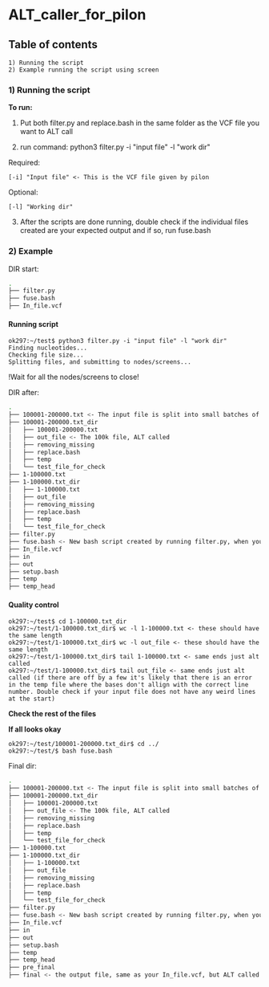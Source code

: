 # ALT_caller_for_pilon

## Table of contents
	1) Running the script
	2) Example running the script using screen


### 1) Running the script


**To run:**
1) Put both filter.py and replace.bash in the same folder as the VCF file you want to ALT call

2) run command: python3 filter.py -i "input file" -l "work dir"

  Required:
	
    [-i] "Input file" <- This is the VCF file given by pilon
		
  Optional:
	
    [-l] "Working dir"
		

3) After the scripts are done running, double check if the individual files created are your expected output and if so, run fuse.bash


### 2) Example

DIR start:
```bash
.
├── filter.py
├── fuse.bash
├── In_file.vcf
```
#### Running script
	ok297:~/test$ python3 filter.py -i "input file" -l "work dir"
	Finding nucleotides...
	Checking file size...
	Splitting files, and submitting to nodes/screens...
!Wait for all the nodes/screens to close!	

DIR after:
```bash
.
├── 100001-200000.txt <- The input file is split into small batches of 100k and copied into their own dir
├── 100001-200000.txt_dir
│   ├── 100001-200000.txt
│   ├── out_file <- The 100k file, ALT called
│   ├── removing_missing
│   ├── replace.bash
│   ├── temp
│   └── test_file_for_check
├── 1-100000.txt
├── 1-100000.txt_dir
│   ├── 1-100000.txt
│   ├── out_file
│   ├── removing_missing
│   ├── replace.bash
│   ├── temp
│   └── test_file_for_check
├── filter.py
├── fuse.bash <- New bash script created by running filter.py, when you run it it makes the final file
├── In_file.vcf
├── in
├── out
├── setup.bash
├── temp
├── temp_head
```
#### Quality control
	ok297:~/test$ cd 1-100000.txt_dir
	ok297:~/test/1-100000.txt_dir$ wc -l 1-100000.txt <- these should have the same length
	ok297:~/test/1-100000.txt_dir$ wc -l out_file <- these should have the same length
	ok297:~/test/1-100000.txt_dir$ tail 1-100000.txt <- same ends just alt called
	ok297:~/test/1-100000.txt_dir$ tail out_file <- same ends just alt called (if there are off by a few it's likely that there is an error in the temp file where the bases don't allign with the correct line number. Double check if your input file does not have any weird lines at the start)
**Check the rest of the files**

**If all looks okay**

	ok297:~/test/100001-200000.txt_dir$ cd ../
	ok297:~/test/$ bash fuse.bash

Final dir:
```bash
.
├── 100001-200000.txt <- The input file is split into small batches of 100k and copied into their own dir
├── 100001-200000.txt_dir
│   ├── 100001-200000.txt
│   ├── out_file <- The 100k file, ALT called
│   ├── removing_missing
│   ├── replace.bash
│   ├── temp
│   └── test_file_for_check
├── 1-100000.txt
├── 1-100000.txt_dir
│   ├── 1-100000.txt
│   ├── out_file
│   ├── removing_missing
│   ├── replace.bash
│   ├── temp
│   └── test_file_for_check
├── filter.py
├── fuse.bash <- New bash script created by running filter.py, when you run it it makes the final file
├── In_file.vcf
├── in
├── out
├── setup.bash
├── temp
├── temp_head
├── pre_final
├── final <- the output file, same as your In_file.vcf, but ALT called
```
	


